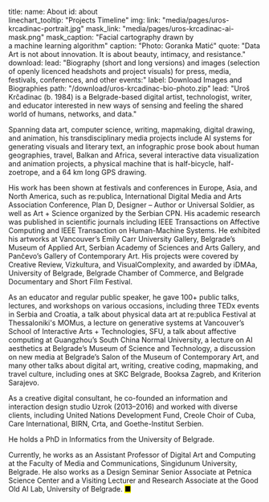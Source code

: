 title: 
    name: About
id: about  
linechart_tooltip: "Projects Timeline"
img:
    link: "media/pages/uros-krcadinac-portrait.jpg"
    mask_link: "media/pages/uros-krcadinac-ai-mask.png"
    mask_caption: "Facial cartography drawn by<br>a machine learning algorithm"
    caption: "Photo: Goranka Matić"
quote: "Data Art is not about innovation. It is about beauty, intimacy, and resistance."
download:
    lead: "Biography (short and long versions) and images (selection of openly licenced headshots and project visuals) for press, media, festivals, conferences, and other events:"
    label: Download Images and Biographies
    path: "/download/uros-krcadinac-bio-photo.zip"
lead: "<span>Uroš Krčadinac</span> (b. 1984) is a Belgrade-based digital artist, technologist, writer, and educator interested in new ways of sensing and feeling the shared world of humans, networks, and data."

Spanning data art, computer science, writing, mapmaking, digital drawing, and animation, his transdisciplinary media projects include AI systems for generating visuals and literary text, an infographic prose book about human geographies, travel, Balkan and Africa, several interactive data visualization and animation projects, a physical machine that is half-bicycle, half-zoetrope, and a 64 km long GPS drawing.

His work has been shown at festivals and conferences in Europe, Asia, and North America, such as re:publica, International Digital Media and Arts Association Conference, Plan D, Designer – Author or Universal Soldier, as well as Art + Science organized by the Serbian CPN. His academic research was published in scientific journals including IEEE Transactions on Affective Computing and IEEE Transaction on Human-Machine Systems. He exhibited his artworks at Vancouver’s Emily Carr University Gallery, Belgrade’s Museum of Applied Art, Serbian Academy of Sciences and Arts Gallery, and Pančevo’s Gallery of Contemporary Art. His projects were covered by Creative Review, Vizkultura, and VisualComplexity, and awarded by iDMAa, University of Belgrade, Belgrade Chamber of Commerce, and Belgrade Documentary and Short Film Festival. 

As an educator and regular public speaker, he gave 100+ public talks, lectures, and workshops on various occasions, including three TEDx events in Serbia and Croatia, a talk about physical data art at re:publica Festival at Thessaloniki's MOMus, a lecture on generative systems at Vancouver’s School of Interactive Arts + Technologies, SFU, a talk about affective computing at Guangzhou’s South China Normal University, a lecture on AI aesthetics at Belgrade’s Museum of Science and Technology, a discussion on new media at Belgrade’s Salon of the Museum of Contemporary Art, and many other talks about digital art, writing, creative coding, mapmaking, and travel culture, including ones at SKC Belgrade, Booksa Zagreb, and Kriterion Sarajevo. 

As a creative digital consultant, he co-founded an information and interaction design studio Uzrok (2013–2016) and worked with diverse clients, including United Nations Development Fund, Creole Choir of Cuba, Care International, BIRN, Crta, and Goethe-Institut Serbien.

He holds a PhD in Informatics from the University of Belgrade.

Currently, he works as an Assistant Professor of Digital Art and Computing at the Faculty of Media and Communications, Singidunum University, Belgrade. He also works as a Design Seminar Senior Associate at Petnica Science Center and a Visiting Lecturer and Research Associate at the Good Old AI Lab, University of Belgrade. <mark>&#9632;</mark>